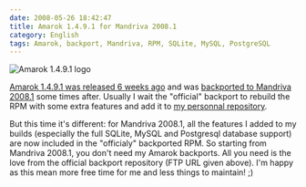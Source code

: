 ```yaml
---
date: 2008-05-26 18:42:47
title: Amarok 1.4.9.1 for Mandriva 2008.1
category: English
tags: Amarok, backport, Mandriva, RPM, SQLite, MySQL, PostgreSQL
---
```


![Amarok 1.4.9.1 logo](/uploads/2008/amarok-1491.png)

[Amarok 1.4.9.1 was released 6 weeks ago](http://amarok.kde.org/en/fastforward_149)
and was
[backported to Mandriva 2008.1](ftp://ftp.proxad.net/pub/Distributions_Linux/MandrivaLinux/official/2008.1/SRPMS/main/backports)
some times after. Usually I wait the "official" backport to rebuild the RPM with
some extra features and add it to
[my personnal repository](http://github.com/kdeldycke/mandriva-specs).

But this time it's different: for Mandriva 2008.1, all the features I added to
my builds (especially the full SQLite, MySQL and Postgresql database support)
are now included in the "officialy" backported RPM. So starting from Mandriva
2008.1, you don't need my Amarok backports. All you need is the love from the
official backport repository (FTP URL given above). I'm happy as this mean more
free time for me and less things to maintain! ;)
